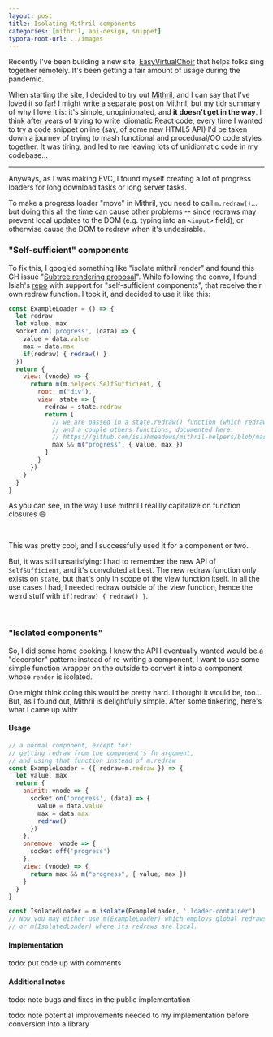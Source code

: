 ```yaml
---
layout: post
title: Isolating Mithril components
categories: [mithril, api-design, snippet]
typora-root-url: ../images
---
```




Recently I've been building a new site, [EasyVirtualChoir](https://easyvirtualchoir.com/) that helps folks sing together remotely. It's been getting a fair amount of usage during the pandemic.

When starting the site, I decided to try out [Mithril](http://mithril.js.org/), and I can say that I've loved it so far! I might write a separate post on Mithril, but my tldr summary of why I love it is: it's simple, unopinionated, and **it doesn't get in the way**. I think after years of trying to write idiomatic React code, every time I wanted to try a code snippet online (say, of some new HTML5 API) I'd be taken down a journey of trying to mash functional and procedural/OO code styles together. It was tiring, and led to me leaving lots of unidiomatic code in my codebase...

---

Anyways, as I was making EVC, I found myself creating a lot of progress loaders for long download tasks or long server tasks.

To make a progress loader "move" in Mithril, you need to call `m.redraw()`... but doing this all the time can cause other problems -- since redraws may prevent local updates to the DOM (e.g. typing into an `<input>` field), or otherwise cause the DOM to redraw when it's undesirable.

### "Self-sufficient" components

To fix this, I googled something like "isolate mithril render" and found this GH issue "[Subtree rendering proposal](https://github.com/MithrilJS/mithril.js/issues/1907)". While following the convo, I found Isiah's [repo](https://github.com/isiahmeadows/mithril-helpers/blob/master/docs/self-sufficient.md) with support for "self-sufficient components", that receive their own redraw function. I took it, and decided to use it like this:

```javascript
const ExampleLoader = () => {
  let redraw
  let value, max
  socket.on('progress', (data) => {
    value = data.value
    max = data.max
    if(redraw) { redraw() }
  })
  return {
    view: (vnode) => {
      return m(m.helpers.SelfSufficient, {
        root: m("div"),
        view: state => {
          redraw = state.redraw
          return [
            // we are passed in a state.redraw() function (which redraws only the SelfSufficient component)
            // and a couple others functions, documented here:
            // https://github.com/isiahmeadows/mithril-helpers/blob/master/docs/self-sufficient.md
            max && m("progress", { value, max })
          ]
        }
      })
    }
  }
}
```

As you can see, in the way I use mithril I realllly capitalize on function closures :smile:

<br>

This was pretty cool, and I successfully used it for a component or two.

But, it was still unsatisfying: I had to remember the new API of `SelfSufficient`, and it's convoluted at best. The new redraw function only exists on `state`, but that's only in scope of the view function itself. In all the use cases I had, I needed redraw outside of the view function, hence the weird stuff with `if(redraw) { redraw() }`.

<br>

### "Isolated components"

So, I did some home cooking. I knew the API I eventually wanted would be a "decorator" pattern: instead of re-writing a component, I want to use some simple function wrapper on the outside to convert it into a component whose `render` is isolated.

One might think doing this would be pretty hard. I thought it would be, too... But, as I found out, Mithril is delightfully simple. After some tinkering, here's what I came up with:

#### Usage
```javascript
// a normal component, except for: 
// getting redraw from the component's fn argument, 
// and using that function instead of m.redraw
const ExampleLoader = ({ redraw=m.redraw }) => {
  let value, max
  return {
    oninit: vnode => {
      socket.on('progress', (data) => {
        value = data.value
        max = data.max
        redraw()
      })
    },
    onremove: vnode => {
      socket.off('progress')
    },
    view: (vnode) => {
      return max && m("progress", { value, max })
    }
  }
}

const IsolatedLoader = m.isolate(ExampleLoader, '.loader-container')
// Now you may either use m(ExampleLoader) which employs global redraws
// or m(IsolatedLoader) where its redraws are local.
```

#### Implementation
todo: put code up with comments

#### Additional notes
todo: note bugs and fixes in the public implementation

todo: note potential improvements needed to my implementation before conversion into a library